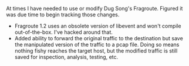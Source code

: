 At times I have needed to use or modify Dug Song's Fragroute. Figured it was due time to begin tracking those changes.

* Fragroute 1.2 uses an obsolete version of libevent and won't compile 
out-of-the-box. I've hacked around that.
* Added ability to forward the original traffic to the destination but save
  the manipulated version of the traffic to a pcap file. Doing so means nothing 
  fishy reaches the target host, but the modified traffic is still saved for 
  inspection, analysis, testing, etc.
